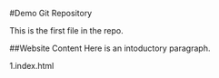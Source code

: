 #Demo Git Repository

This is the first file in the repo.

##Website Content
Here is an intoductory paragraph.

1.index.html

